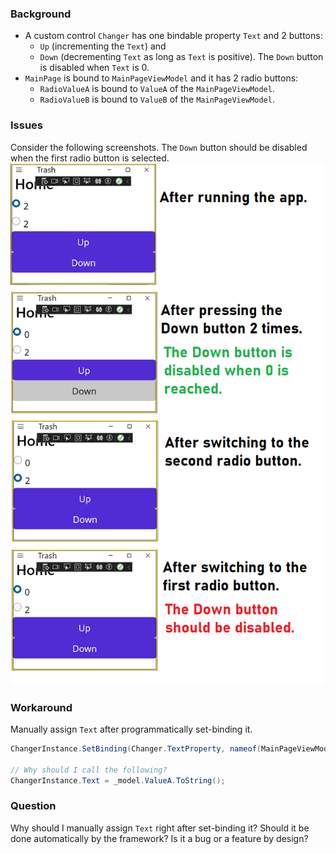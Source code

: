 ### Background
- A custom control `Changer` has one bindable property `Text` and 2 buttons:
  - `Up` (incrementing the `Text`) and 
  - `Down` (decrementing `Text` as long as `Text` is positive). The `Down` button is disabled when `Text` is 0.
- `MainPage` is bound to `MainPageViewModel` and it has 2 radio buttons:
  - `RadioValueA` is bound to `ValueA` of the `MainPageViewModel`.
  - `RadioValueB` is bound to `ValueB` of the `MainPageViewModel`.

### Issues
Consider the following screenshots.
The `Down` button should be disabled when the first radio button is selected.
![alt text](bug.png)


### Workaround
Manually assign `Text` after programmatically set-binding it.
```cs
ChangerInstance.SetBinding(Changer.TextProperty, nameof(MainPageViewModel.ValueA));

// Why should I call the following?
ChangerInstance.Text = _model.ValueA.ToString();
```

### Question
Why should I manually assign `Text` right after set-binding it?
Should it be done automatically by the framework? 
Is it a bug or a feature by design? 
